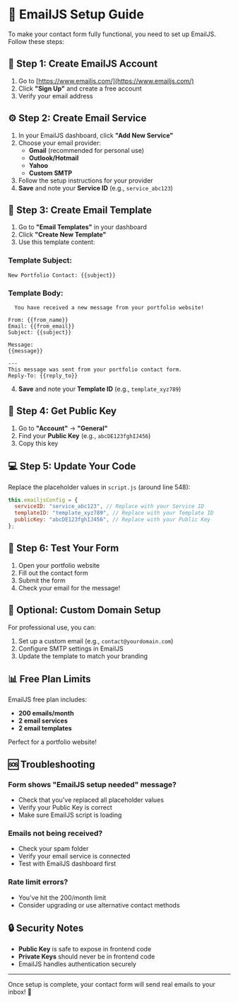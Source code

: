 # 📧 EmailJS Setup Guide

To make your contact form fully functional, you need to set up EmailJS. Follow these steps:

## 🚀 Step 1: Create EmailJS Account

1. Go to [https://www.emailjs.com/](https://www.emailjs.com/)
2. Click **"Sign Up"** and create a free account
3. Verify your email address

## ⚙️ Step 2: Create Email Service

1. In your EmailJS dashboard, click **"Add New Service"**
2. Choose your email provider:
   - **Gmail** (recommended for personal use)
   - **Outlook/Hotmail**
   - **Yahoo**
   - **Custom SMTP**
3. Follow the setup instructions for your provider
4. **Save** and note your **Service ID** (e.g., `service_abc123`)

## 📝 Step 3: Create Email Template

1. Go to **"Email Templates"** in your dashboard
2. Click **"Create New Template"**
3. Use this template content:

### Template Subject:

```
New Portfolio Contact: {{subject}}
```

### Template Body:

```
  You have received a new message from your portfolio website!

From: {{from_name}}
Email: {{from_email}}
Subject: {{subject}}

Message:
{{message}}

---
This message was sent from your portfolio contact form.
Reply-To: {{reply_to}}
```

4. **Save** and note your **Template ID** (e.g., `template_xyz789`)

## 🔑 Step 4: Get Public Key

1. Go to **"Account"** → **"General"**
2. Find your **Public Key** (e.g., `abcDE123fghIJ456`)
3. Copy this key

## 💻 Step 5: Update Your Code

Replace the placeholder values in `script.js` (around line 548):

```javascript
this.emailjsConfig = {
  serviceID: "service_abc123", // Replace with your Service ID
  templateID: "template_xyz789", // Replace with your Template ID
  publicKey: "abcDE123fghIJ456", // Replace with your Public Key
};
```

## 🔧 Step 6: Test Your Form

1. Open your portfolio website
2. Fill out the contact form
3. Submit the form
4. Check your email for the message!

## 🎯 Optional: Custom Domain Setup

For professional use, you can:

1. Set up a custom email (e.g., `contact@yourdomain.com`)
2. Configure SMTP settings in EmailJS
3. Update the template to match your branding

## 📊 Free Plan Limits

EmailJS free plan includes:

- **200 emails/month**
- **2 email services**
- **2 email templates**

Perfect for a portfolio website!

## 🆘 Troubleshooting

### Form shows "EmailJS setup needed" message?

- Check that you've replaced all placeholder values
- Verify your Public Key is correct
- Make sure EmailJS script is loading

### Emails not being received?

- Check your spam folder
- Verify your email service is connected
- Test with EmailJS dashboard first

### Rate limit errors?

- You've hit the 200/month limit
- Consider upgrading or use alternative contact methods

## 🔒 Security Notes

- **Public Key** is safe to expose in frontend code
- **Private Keys** should never be in frontend code
- EmailJS handles authentication securely

---

Once setup is complete, your contact form will send real emails to your inbox! 🎉
